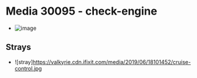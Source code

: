 # Media 30095 - check-engine

- ![image](https://valkyrie.cdn.ifixit.com/media/2019/06/18101452/check-engine.jpg)

## Strays
- ![stray]https://valkyrie.cdn.ifixit.com/media/2019/06/18101452/cruise-control.jpg